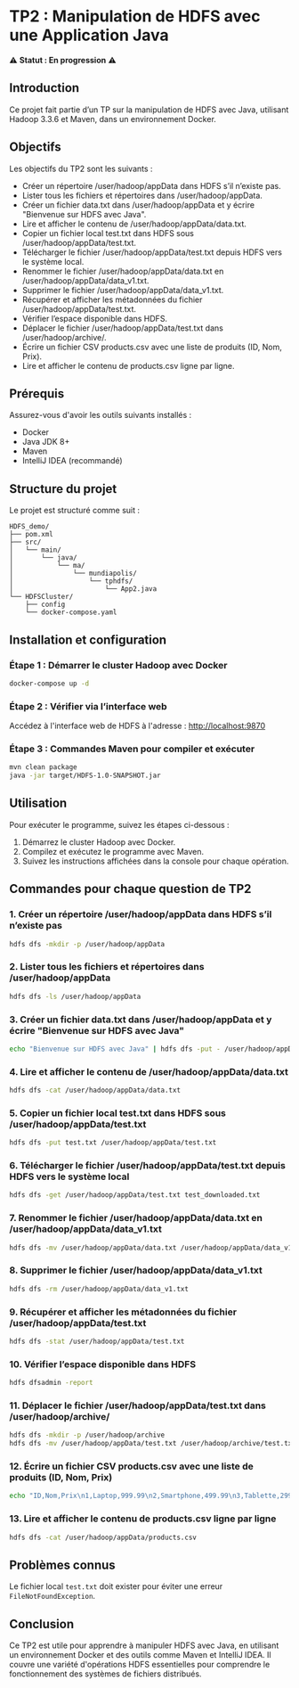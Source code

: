 # TP2 : Manipulation de HDFS avec une Application Java

⚠️ **Statut : En progression** ⚠️

## Introduction

Ce projet fait partie d’un TP sur la manipulation de HDFS avec Java, utilisant Hadoop 3.3.6 et Maven, dans un environnement Docker.

## Objectifs

Les objectifs du TP2 sont les suivants :
- Créer un répertoire /user/hadoop/appData dans HDFS s’il n’existe pas.
- Lister tous les fichiers et répertoires dans /user/hadoop/appData.
- Créer un fichier data.txt dans /user/hadoop/appData et y écrire "Bienvenue sur HDFS avec Java".
- Lire et afficher le contenu de /user/hadoop/appData/data.txt.
- Copier un fichier local test.txt dans HDFS sous /user/hadoop/appData/test.txt.
- Télécharger le fichier /user/hadoop/appData/test.txt depuis HDFS vers le système local.
- Renommer le fichier /user/hadoop/appData/data.txt en /user/hadoop/appData/data_v1.txt.
- Supprimer le fichier /user/hadoop/appData/data_v1.txt.
- Récupérer et afficher les métadonnées du fichier /user/hadoop/appData/test.txt.
- Vérifier l’espace disponible dans HDFS.
- Déplacer le fichier /user/hadoop/appData/test.txt dans /user/hadoop/archive/.
- Écrire un fichier CSV products.csv avec une liste de produits (ID, Nom, Prix).
- Lire et afficher le contenu de products.csv ligne par ligne.

## Prérequis

Assurez-vous d'avoir les outils suivants installés :
- Docker
- Java JDK 8+
- Maven
- IntelliJ IDEA (recommandé)

## Structure du projet

Le projet est structuré comme suit :
```
HDFS_demo/
├── pom.xml
├── src/
│   └── main/
│       └── java/
│           └── ma/
│               └── mundiapolis/
│                   └── tphdfs/
│                       └── App2.java
└── HDFSCluster/
    ├── config
    └── docker-compose.yaml
```

## Installation et configuration

### Étape 1 : Démarrer le cluster Hadoop avec Docker

```bash
docker-compose up -d
```

### Étape 2 : Vérifier via l’interface web

Accédez à l'interface web de HDFS à l'adresse : [http://localhost:9870](http://localhost:9870)

### Étape 3 : Commandes Maven pour compiler et exécuter

```bash
mvn clean package
java -jar target/HDFS-1.0-SNAPSHOT.jar
```

## Utilisation

Pour exécuter le programme, suivez les étapes ci-dessous :
1. Démarrez le cluster Hadoop avec Docker.
2. Compilez et exécutez le programme avec Maven.
3. Suivez les instructions affichées dans la console pour chaque opération.

## Commandes pour chaque question de TP2

### 1. Créer un répertoire /user/hadoop/appData dans HDFS s’il n’existe pas
```bash
hdfs dfs -mkdir -p /user/hadoop/appData
```

### 2. Lister tous les fichiers et répertoires dans /user/hadoop/appData
```bash
hdfs dfs -ls /user/hadoop/appData
```

### 3. Créer un fichier data.txt dans /user/hadoop/appData et y écrire "Bienvenue sur HDFS avec Java"
```bash
echo "Bienvenue sur HDFS avec Java" | hdfs dfs -put - /user/hadoop/appData/data.txt
```

### 4. Lire et afficher le contenu de /user/hadoop/appData/data.txt
```bash
hdfs dfs -cat /user/hadoop/appData/data.txt
```

### 5. Copier un fichier local test.txt dans HDFS sous /user/hadoop/appData/test.txt
```bash
hdfs dfs -put test.txt /user/hadoop/appData/test.txt
```

### 6. Télécharger le fichier /user/hadoop/appData/test.txt depuis HDFS vers le système local
```bash
hdfs dfs -get /user/hadoop/appData/test.txt test_downloaded.txt
```

### 7. Renommer le fichier /user/hadoop/appData/data.txt en /user/hadoop/appData/data_v1.txt
```bash
hdfs dfs -mv /user/hadoop/appData/data.txt /user/hadoop/appData/data_v1.txt
```

### 8. Supprimer le fichier /user/hadoop/appData/data_v1.txt
```bash
hdfs dfs -rm /user/hadoop/appData/data_v1.txt
```

### 9. Récupérer et afficher les métadonnées du fichier /user/hadoop/appData/test.txt
```bash
hdfs dfs -stat /user/hadoop/appData/test.txt
```

### 10. Vérifier l’espace disponible dans HDFS
```bash
hdfs dfsadmin -report
```

### 11. Déplacer le fichier /user/hadoop/appData/test.txt dans /user/hadoop/archive/
```bash
hdfs dfs -mkdir -p /user/hadoop/archive
hdfs dfs -mv /user/hadoop/appData/test.txt /user/hadoop/archive/test.txt
```

### 12. Écrire un fichier CSV products.csv avec une liste de produits (ID, Nom, Prix)
```bash
echo "ID,Nom,Prix\n1,Laptop,999.99\n2,Smartphone,499.99\n3,Tablette,299.99" | hdfs dfs -put - /user/hadoop/appData/products.csv
```

### 13. Lire et afficher le contenu de products.csv ligne par ligne
```bash
hdfs dfs -cat /user/hadoop/appData/products.csv
```

## Problèmes connus

Le fichier local `test.txt` doit exister pour éviter une erreur `FileNotFoundException`.

## Conclusion

Ce TP2 est utile pour apprendre à manipuler HDFS avec Java, en utilisant un environnement Docker et des outils comme Maven et IntelliJ IDEA. Il couvre une variété d'opérations HDFS essentielles pour comprendre le fonctionnement des systèmes de fichiers distribués.
